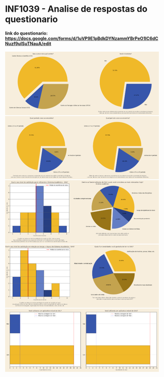 # INF1039 - Analise de respostas do questionario

#### link do questionario: https://docs.google.com/forms/d/1uVP9E1pBdkDYNzammYBrPeO1IC6dCNuzf9uISuTNauA/edit

<img title="Question 2 and 3" alt="" src="/output/plot_Figure(1700x700)_2_3_2024-04-06.png">

<img title="Question 4" alt="" src="/output/plot_Figure(1700x700)_4_4_2024-04-06.png">

<img title="Question 5 and 7" alt="" src="/output/plot_Figure(1700x700)_5_7_2024-04-06.png">

<img title="Question 6 and 8" alt="" src="/output/plot_Figure(1700x700)_6_8_2024-04-06.png">

<img title="Question 9" alt="" src="/output/plot_Figure(1700x700)_9_9_2024-04-06.png">
